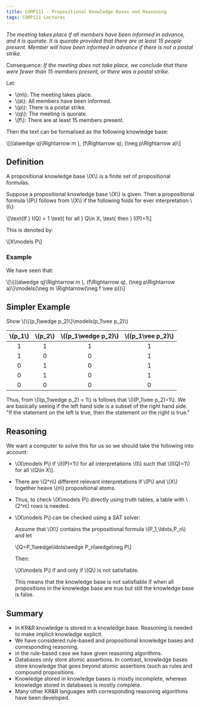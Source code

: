 ```yaml
---
title: COMP111 - Propositional Knowledge Bases and Reasoning
tags: COMP111 Lectures
---
```

*The meeting takes place if all members have been informed in advance, and it is quorate. It is quorate provided that there are at least 15 people present. Member will have been informed in advance if there is not a postal strike.*

Consequence: *If the meeting does not take place, we conclude that there were fewer than 15 members present, or there was a postal strike.*

Let: 

* \\(m\\): The meeting takes place.
* \\(a\\): All members have been informed.
* \\(p\\): There is a postal strike.
* \\(q\\): The meeting is quorate.
* \\(f\\): There are at least 15 members present.

Then the text can be formalised as the following knowledge base:

\\[((a\\wedge q)\\Rightarrow m ), (f\\Rightarrow q), (\\neg p\\Rightarrow a)\\]

## Definition
A propositional knowledge base \\(X\\) is a finite set of propositional formulas. 

Suppose a propositional knowledge base \\(X\\) is given. Then a propositional formula \\(P\\) follows from \\(X\\) if the following folds for ever interpretation \\(I\\):

\\[\\text{If } I(Q) = 1 \\text{ for all } Q\\in X, \\text{ then } I(P)=1\\]

This is denoted by:

\\[X\\models P\\]

### Example
We have seen that:

\\[\\{((a\\wedge q)\\Rightarrow m ), (f\\Rightarrow q), (\\neg p\\Rightarrow a)\\}\\models(\\neg m \\Rightarrow(\\neg f \\vee p))\\]

## Simpler Example
Show \\(\\{(p_1\\wedge p_2)\\}\\models(p_1\\vee p_2)\\)

| \\(p_1\\) | \\(p_2\\) | \\((p_1\\wedge p_2)\\) | \\((p_1\\vee p_2)\\) |
| :-: | :-: | :-: | :-: |
| 1 | 1 | 1 | 1 |
| 1 | 0 | 0 | 1|
| 0 | 1 | 0 | 1| 
| 0 | 1 | 0 | 1|
| 0 | 0 | 0 | 0| 

Thus, from \\(I(p_1\\wedge p_2) = 1\\) is follows that \\(I(P_1\\vee p_2)=1\\). We are basically seeing if the left hand side is a subset of the right hand side. "If the statement on the left is true, then the statement on the right is true."

## Reasoning 
We want a computer to solve this for us so we should take the following into account:

* \\(X\\models P\\) if \\(I(P)=1\\) for all interpretations \\(I\\) such that \\(I(Q)=1\\) for all \\(Q\\in X\\).
* There are \\(2^n\\) different relevant interpretations if \\(P\\) and \\(X\\) together heave \\(n\\) propositional atoms.
* Thus, to check \\(X\\models P\\) directly using truth tables, a table with \\(2^n\\) rows is needed.
* \\(X\\models P\\) can be checked using a SAT solver:

	Assume that \\(X\\) contains the propositional formula \\(P_1,\\ldots,P_n\\) and let
	
	\\[Q=P_1\\wedge\\ldots\\wedge P_n\\wedge\\neg P\\]
	
	Then:
	
	\\(X\\models P\\) if and only if \\(Q\\) is not satisfiable.
	
	This means that the knowledge base is not satisfiable if when all propositions in the knowledge base are true but still the knowledge base is false.
	
## Summary
* In KR&R knowledge is stored in a knowledge base. Reasoning is needed to make implicit knowledge explicit.
* We have considered rule-based and propositional knowledge bases and corresponding reasoning.
* in the rule-based case we have given reasoning algorithms.
* Databases only store atomic assertions. In contrast, knowledge bases store knowledge that goes beyond atomic assertions (such as rules and compound propositions.
* Knowledge stored in knowledge bases is mostly incomplete, whereas knowledge stored in databases is mostly complete.
* Many other KR&R languages with corresponding reasoning algorithms have been developed.
